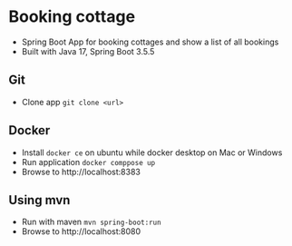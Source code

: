# Booking cottage

- Spring Boot App for booking cottages and show a list of all bookings
- Built with Java 17, Spring Boot 3.5.5

## Git 

- Clone app `git clone <url>`

## Docker 

- Install `docker ce` on ubuntu while docker desktop on Mac or Windows
- Run application `docker comppose up`
- Browse to http://localhost:8383

## Using mvn

- Run with maven `mvn spring-boot:run`
- Browse to http://localhost:8080

